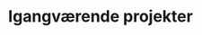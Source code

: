---
title: Igangværende projekter
layout: splash
permalink: /ongoing-projects/
collection: ongoing-projects
entries_layout: grid # or 'list' depending on your preference
classes: landing # Ensure this class is styled in your CSS
---